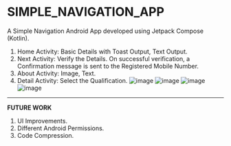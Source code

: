 # SIMPLE_NAVIGATION_APP
A Simple Navigation Android App developed using Jetpack Compose (Kotlin).

1. Home Activity: Basic Details with Toast Output, Text Output.
2. Next Activity: Verify the Details. On successful verification, a Confirmation message is sent to the Registered Mobile Number.
3. About Activity: Image, Text.
4. Detail Activity: Select the Qualification. 
![image](https://github.com/Naren-7701/SIMPLE_NAVIGATION_APP/assets/81944234/fe8a21ec-20ed-494f-9c3e-82759588b97b)
![image](https://github.com/Naren-7701/SIMPLE_NAVIGATION_APP/assets/81944234/78cbaee7-7ba2-4c09-ae33-14a964f0aa59)
![image](https://github.com/Naren-7701/SIMPLE_NAVIGATION_APP/assets/81944234/ec9a3e85-a7eb-4c9e-99a7-bbd28351798d)
![image](https://github.com/Naren-7701/SIMPLE_NAVIGATION_APP/assets/81944234/52a08e3f-f64e-49bc-bcb5-c302f1e02387)
<hr>

**FUTURE WORK**

1. UI Improvements.
2. Different Android Permissions.
3. Code Compression.

